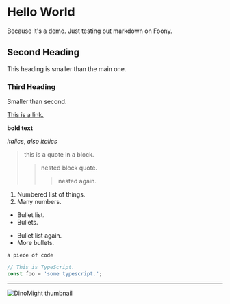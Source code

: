 # Hello World
Because it's a demo. Just testing out markdown on Foony.

## Second Heading
This heading is smaller than the main one.

### Third Heading
Smaller than second.

[This is a link.](https://foony.com)

**bold text**

*italics*, _also italics_

>this is a quote in a block.
>>nested block quote.
>>>nested again.

1. Numbered list of things.
2. Many numbers.

* Bullet list.
* Bullets.

- Bullet list again.
- More bullets.

`a piece of code`

```typescript
// This is TypeScript.
const foo = 'some typescript.';
```

---

![DinoMight thumbnail](https://foony.com/img/games/dinomight/thumbnail.webp)
